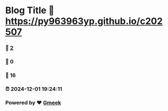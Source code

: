 # Blog Title :link: https://py963963yp.github.io/c202507 
### :page_facing_up: [2](https://py963963yp.github.io/c202507/tag.html) 
### :speech_balloon: 0 
### :hibiscus: 16 
### :alarm_clock: 2024-12-01 19:24:11 
### Powered by :heart: [Gmeek](https://github.com/Meekdai/Gmeek)
